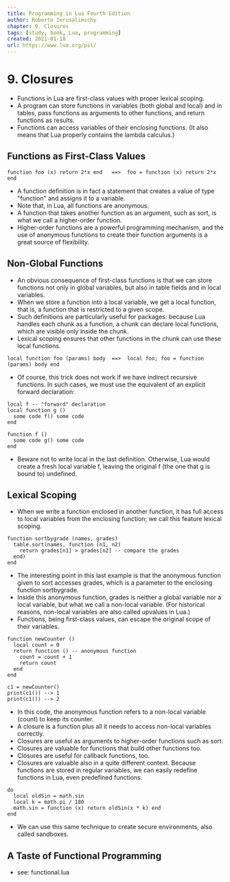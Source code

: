 ```yaml
---
title: Programming in Lua Fourth Edition
author: Roberto Ierusalimschy
chapter: 9. Closures
tags: [study, book, Lua, programming]
created: 2021-01-18
url: https://www.lua.org/pil/
---
```

# 9. Closures

* Functions in Lua are first-class values with proper lexical scoping.
* A program can store functions in variables (both global and local) and in tables, pass functions as arguments to other functions, and return functions as results.
* Functions can access variables of their enclosing functions. (It also means that Lua properly contains the lambda calculus.)

## Functions as First-Class Values

```
function foo (x) return 2*x end   ==>  foo = function (x) return 2*x end
```

* A function definition is in fact a statement that creates a value of type "function" and assigns it to a variable.
* Note that, in Lua, all functions are anonymous.
* A function that takes another function as an argument, such as sort, is what we call a higher-order function.
* Higher-order functions are a powerful programming mechanism, and the use of anonymous functions to create their function arguments is a great source of flexibility.

## Non-Global Functions

* An obvious consequence of first-class functions is that we can store functions not only in global variables, but also in table fields and in local variables.
* When we store a function into a local variable, we get a local function, that is, a function that is restricted to a given scope.
* Such definitions are particularly useful for packages: because Lua handles each chunk as a function, a chunk can declare local functions, which are visible only inside the chunk.
* Lexical scoping ensures that other functions in the chunk can use these local functions.

```
local function foo (params) body  ==>  local foo; foo = function (params) body end
```

* Of course, this trick does not work if we have indirect recursive functions. In such cases, we must use the equivalent of an explicit forward declaration:

```
local f -- "forward" declaration
local function g ()
  some code f() some code
end

function f ()
  some code g() some code
end 
```

* Beware not to write local in the last definition. Otherwise, Lua would create a fresh local variable f, leaving the original f (the one that g is bound to) undefined.

## Lexical Scoping

* When we write a function enclosed in another function, it has full access to local variables from the enclosing function; we call this feature lexical scoping.

```
function sortbygrade (names, grades)
  table.sort(names, function (n1, n2)
    return grades[n1] > grades[n2] -- compare the grades
  end)
end
```

* The interesting point in this last example is that the anonymous function given to sort accesses grades, which is a parameter to the enclosing function sortbygrade.
* Inside this anonymous function, grades is neither a global variable nor a local variable, but what we call a non-local variable. (For historical reasons, non-local variables are also called upvalues in Lua.)
* Functions, being first-class values, can escape the original scope of their variables.

```
function newCounter ()
  local count = 0
  return function () -- anonymous function
    count = count + 1
    return count
  end
end

c1 = newCounter()
print(c1()) --> 1
print(c1()) --> 2
```

* In this code, the anonymous function refers to a non-local variable (count) to keep its counter.
* A closure is a function plus all it needs to access non-local variables correctly. 
* Closures are useful as arguments to higher-order functions such as sort.
* Closures are valuable for functions that build other functions too.
* Closures are useful for callback functions, too.
* Closures are valuable also in a quite different context. Because functions are stored in regular variables, we can easily redefine functions in Lua, even predefined functions.

```
do
  local oldSin = math.sin
  local k = math.pi / 180
  math.sin = function (x) return oldSin(x * k) end
end
```

* We can use this same technique to create secure environments, also called sandboxes.

## A Taste of Functional Programming

* see: functional.lua
